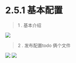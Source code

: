 # 2.5.1 基本配置

> 1 . 基本介绍

![](http://pc1pao5ui.bkt.clouddn.com/20180724093957.jpg)

> 2 . 发布配置todo 俩个文件

![](http://pc1pao5ui.bkt.clouddn.com/20180724101645.jpg)
![](http://pc1pao5ui.bkt.clouddn.com/20180724101717.jpg)